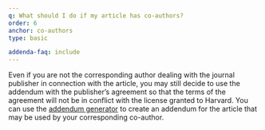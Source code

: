 ```yaml
---
q: What should I do if my article has co-authors?
order: 6
anchor: co-authors
type: basic

addenda-faq: include
---
```

Even if you are not the corresponding author dealing with the journal publisher in connection with the article, you may still decide to use the addendum with the publisher’s agreement so that the terms of the agreement will not be in conflict with the license granted to Harvard. You can use the [addendum generator](https://osc.hul.harvard.edu/dash/authors/addendum/generate) to create an addendum for the article that may be used by your corresponding co-author.
